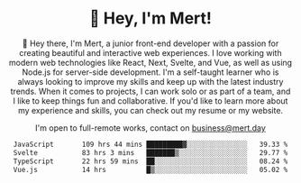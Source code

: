 <div align="center">
  <h1 align="center">👋 Hey, I'm Mert! </h1>
<p>
 🎉 Hey there, I'm Mert, a junior front-end developer with a passion for creating beautiful and interactive web experiences. I love working with modern web technologies like React, Next, Svelte, and Vue, as well as using Node.js for server-side development. I'm a self-taught learner who is always looking to improve my skills and keep up with the latest industry trends. When it comes to projects, I can work solo or as part of a team, and I like to keep things fun and collaborative. If you'd like to learn more about my experience and skills, you can check out my resume or my website.
</p>

  I'm open to full-remote works, contact on [business@mert.day](mailto:business@mert.day) 
  
<!--START_SECTION:waka-->

```txt
JavaScript       109 hrs 44 mins █████████▓░░░░░░░░░░░░░░░   39.33 %
Svelte           83 hrs 3 mins   ███████▒░░░░░░░░░░░░░░░░░   29.77 %
TypeScript       22 hrs 59 mins  ██░░░░░░░░░░░░░░░░░░░░░░░   08.24 %
Vue.js           14 hrs          █▒░░░░░░░░░░░░░░░░░░░░░░░   05.02 %
```

<!--END_SECTION:waka-->
